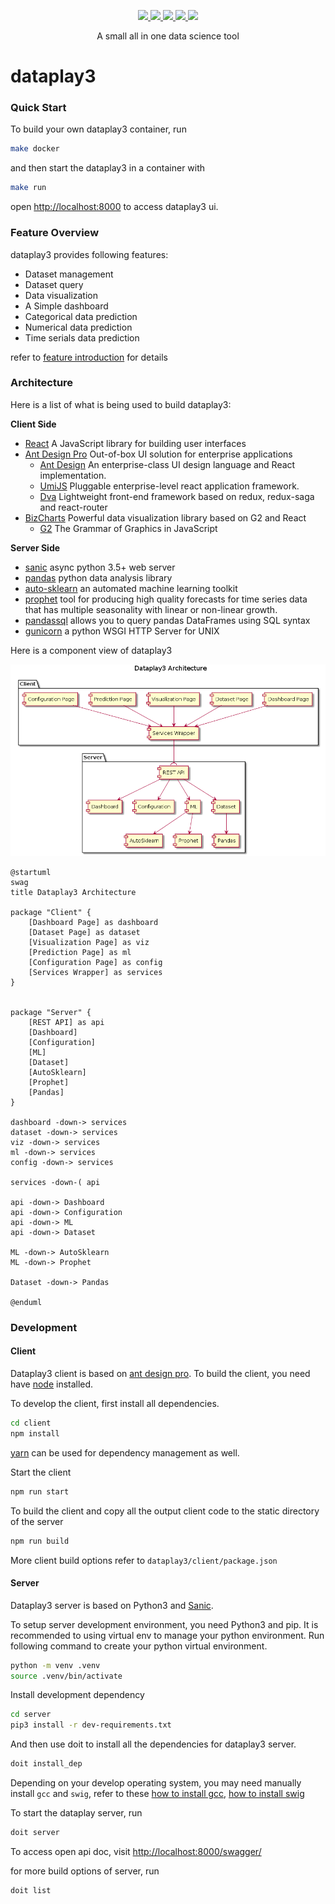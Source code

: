 <p align="center">
  <a href="https://github.com/gangtao/dataplay3/issues">
    <img src="https://img.shields.io/github/issues/gangtao/dataplay3.svg">
  </a>
  <a href="https://github.com/gangtao/dataplay3/network">
    <img src="https://img.shields.io/github/forks/gangtao/dataplay3.svg">
  </a>
  <a href="https://github.com/gangtao/dataplay3/stargazers">
    <img src="https://img.shields.io/github/stars/gangtao/dataplay3.svg">
  </a>
  <a href="https://app.codacy.com/app/gangtao/dataplay3?utm_source=github.com&utm_medium=referral&utm_content=gangtao/dataplay3&utm_campaign=Badge_Grade_Settings">
    <img src="https://api.codacy.com/project/badge/Grade/8e46d2bc99bc4dad990af063c26efb00">
  </a>
  <a href="https://ebertapp.io/github/gangtao/dataplay3">
    <img src="https://ebertapp.io/github/gangtao/dataplay3.svg">
  </a>
</p>

<p align="center">
  A small all in one data science tool
</p>

# dataplay3

### Quick Start
To build your own dataplay3 container, run
```bash
make docker
```
and then start the dataplay3 in a container with
```bash
make run
```
open [http://localhost:8000](http://localhost:8000) to access dataplay3 ui.

### Feature Overview

dataplay3 provides following features:
- Dataset management
- Dataset query
- Data visualization
- A Simple dashboard
- Categorical data prediction
- Numerical data prediction
- Time serials data prediction

refer to [feature introduction](./features) for details

### Architecture

Here is a list of what is being used to build dataplay3:

**Client Side**
- [React](https://reactjs.org/) A JavaScript library for building user interfaces
- [Ant Design Pro](https://pro.ant.design/) Out-of-box UI solution for enterprise applications
  - [Ant Design](https://ant.design/) An enterprise-class UI design language and React implementation.
  - [UmiJS](https://umijs.org/) Pluggable enterprise-level react application framework.
  - [Dva](https://github.com/dvajs/dva) Lightweight front-end framework based on redux, redux-saga and react-router
- [BizCharts](https://github.com/alibaba/BizCharts) Powerful data visualization library based on G2 and React
  - [G2](https://github.com/antvis/g2) The Grammar of Graphics in JavaScript

**Server Side**
- [sanic](https://github.com/huge-success/sanic) async python 3.5+ web server
- [pandas](https://pandas.pydata.org/) python data analysis library
- [auto-sklearn](https://automl.github.io/auto-sklearn/master/index.html) an automated machine learning toolkit
- [prophet](https://github.com/facebook/prophet) tool for producing high quality forecasts for time series data that has multiple seasonality with linear or non-linear growth.
- [pandassql](https://github.com/yhat/pandasql/) allows you to query pandas DataFrames using SQL syntax
- [gunicorn](https://gunicorn.org/) a python WSGI HTTP Server for UNIX

Here is a component view of dataplay3

![dataplay3_component_view](./assets/dataplay3_component_view.png)
```plantuml
@startuml
swag
title Dataplay3 Architecture

package "Client" {
    [Dashboard Page] as dashboard
    [Dataset Page] as dataset
    [Visualization Page] as viz
    [Prediction Page] as ml
    [Configuration Page] as config
    [Services Wrapper] as services
}


package "Server" {
    [REST API] as api
    [Dashboard]
    [Configuration]
    [ML]
    [Dataset]
    [AutoSklearn]
    [Prophet]
    [Pandas]
}

dashboard -down-> services
dataset -down-> services
viz -down-> services
ml -down-> services
config -down-> services

services -down-( api

api -down-> Dashboard
api -down-> Configuration
api -down-> ML
api -down-> Dataset

ML -down-> AutoSklearn
ML -down-> Prophet

Dataset -down-> Pandas

@enduml
```

### Development

#### Client
Dataplay3 client is based on [ant design pro](https://pro.ant.design/). To build the client, you need have [node](https://nodejs.org/en/) installed.

To develop the client, first install all dependencies.

```bash
cd client
npm install
```
[yarn](https://yarnpkg.com/en/) can be used for dependency management as well.

Start the client
```bash
npm run start
```

To build the client and copy all the output client code to the static directory of the server
```bash
npm run build
```

More client build options refer to `dataplay3/client/package.json`

#### Server
Dataplay3 server is based on Python3 and [Sanic](https://github.com/huge-success/sanic).

To setup server development environment, you need Python3 and pip. It is recommended to using virtual env to manage your python environment.  Run following command to create your python virtual environment.
```bash
python -m venv .venv
source .venv/bin/activate
```

Install development dependency
```bash
cd server
pip3 install -r dev-requirements.txt
```

And then use doit to install all the dependencies for dataplay3 server.
```bash
doit install_dep
```
Depending on your develop operating system, you may need manually install `gcc` and `swig`, refer to these [how to install gcc](https://www.guru99.com/c-gcc-install.html), [how to install swig](https://www.dev2qa.com/how-to-install-swig-on-macos-linux-and-windows/)


To start the dataplay server, run
```bash
doit server
```

To access open api doc, visit [http://localhost:8000/swagger/](http://localhost:8000/swagger/)

for more build options of server, run
```bash
doit list
```
